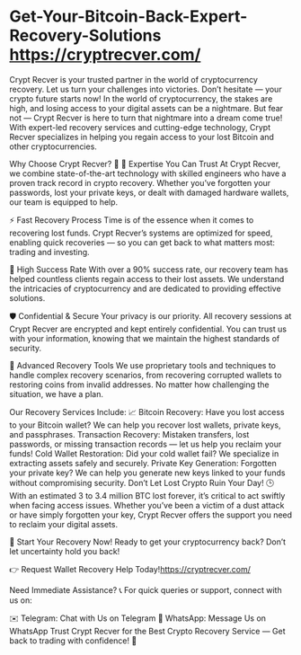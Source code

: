 # Get-Your-Bitcoin-Back-Expert-Recovery-Solutions https://cryptrecver.com/
Crypt Recver is your trusted partner in the world of cryptocurrency recovery. Let us turn your challenges into victories. Don’t hesitate — your crypto future starts now!
In the world of cryptocurrency, the stakes are high, and losing access to your digital assets can be a nightmare. But fear not — Crypt Recver is here to turn that nightmare into a dream come true! With expert-led recovery services and cutting-edge technology, Crypt Recver specializes in helping you regain access to your lost Bitcoin and other cryptocurrencies.


Why Choose Crypt Recver? 🤔
🔑 Expertise You Can Trust
At Crypt Recver, we combine state-of-the-art technology with skilled engineers who have a proven track record in crypto recovery. Whether you’ve forgotten your passwords, lost your private keys, or dealt with damaged hardware wallets, our team is equipped to help.

⚡ Fast Recovery Process
Time is of the essence when it comes to recovering lost funds. Crypt Recver’s systems are optimized for speed, enabling quick recoveries — so you can get back to what matters most: trading and investing.

🎯 High Success Rate
With over a 90% success rate, our recovery team has helped countless clients regain access to their lost assets. We understand the intricacies of cryptocurrency and are dedicated to providing effective solutions.

🛡️ Confidential & Secure
Your privacy is our priority. All recovery sessions at Crypt Recver are encrypted and kept entirely confidential. You can trust us with your information, knowing that we maintain the highest standards of security.

🔧 Advanced Recovery Tools
We use proprietary tools and techniques to handle complex recovery scenarios, from recovering corrupted wallets to restoring coins from invalid addresses. No matter how challenging the situation, we have a plan.


Our Recovery Services Include: 📈
Bitcoin Recovery: Have you lost access to your Bitcoin wallet? We can help you recover lost wallets, private keys, and passphrases.
Transaction Recovery: Mistaken transfers, lost passwords, or missing transaction records — let us help you reclaim your funds!
Cold Wallet Restoration: Did your cold wallet fail? We specialize in extracting assets safely and securely.
Private Key Generation: Forgotten your private key? We can help you generate new keys linked to your funds without compromising security.
Don’t Let Lost Crypto Ruin Your Day! 🕒
With an estimated 3 to 3.4 million BTC lost forever, it’s critical to act swiftly when facing access issues. Whether you’ve been a victim of a dust attack or have simply forgotten your key, Crypt Recver offers the support you need to reclaim your digital assets.

🚀 Start Your Recovery Now!
Ready to get your cryptocurrency back? Don’t let uncertainty hold you back!

👉 Request Wallet Recovery Help Today!https://cryptrecver.com/

Need Immediate Assistance? 📞
For quick queries or support, connect with us on:

✉️ Telegram: Chat with Us on Telegram
💬 WhatsApp: Message Us on WhatsApp
Trust Crypt Recver for the Best Crypto Recovery Service — Get back to trading with confidence! 💪
